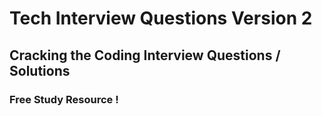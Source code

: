 # Tech Interview Questions Version 2
## Cracking the Coding Interview Questions / Solutions
### Free Study Resource !

